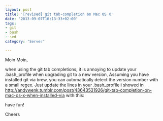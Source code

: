 ```yaml
---
layout: post
title: '[revised] git tab-completion on Mac OS X'
date: '2013-09-07T10:13:33+02:00'
tags:
- git
- bash
- sed
category: 'Server'

---
```

<p>Moin Moin,</p>

<p>when using the git tab completions, it is annoying to update your .bash_profile when upgrading git to a new version, Assuming you have installed git via brew, you can automatically detect the version number with a small regex. Just update the lines in your .bash_profile i showed in <a href="http://andywenk.tumblr.com/post/43643531926/git-tab-completion-on-mac-os-x-when-installed-via" target="_blank">http://andywenk.tumblr.com/post/43643531926/git-tab-completion-on-mac-os-x-when-installed-via</a> with this:</p>

<script src="https://gist.github.com/andywenk/6473801.js"></script><p>have fun!</p>

<p>Cheers</p>
